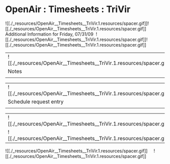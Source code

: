 # OpenAir : Timesheets : TriVir

![[./_resources/OpenAir__Timesheets__TriVir.1.resources/spacer.gif]]![[./_resources/OpenAir__Timesheets__TriVir.1.resources/spacer.gif]]
Additional Information for Friday, 07/31/09
 ![[./_resources/OpenAir__Timesheets__TriVir.1.resources/spacer.gif]]![[./_resources/OpenAir__Timesheets__TriVir.1.resources/spacer.gif]]

|     |
| --- |
| ![[./_resources/OpenAir__Timesheets__TriVir.1.resources/spacer.gif]] |
| Notes |
|     |

|     |
| --- |
| ![[./_resources/OpenAir__Timesheets__TriVir.1.resources/spacer.gif]] |
| Schedule request entry |
|     |

|     |
| --- |
| ![[./_resources/OpenAir__Timesheets__TriVir.1.resources/spacer.gif]] |
| ![[./_resources/OpenAir__Timesheets__TriVir.1.resources/spacer.gif]] |

![[./_resources/OpenAir__Timesheets__TriVir.1.resources/spacer.gif]]     ![[./_resources/OpenAir__Timesheets__TriVir.1.resources/spacer.gif]]
